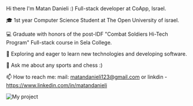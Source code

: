 Hi there I'm Matan Danieli :)
Full-stack developer at CoApp, Israel.

🎓   1st year Computer Science Student at The Open University of israel.

💻   Graduate with honors of the post-IDF "Combat Soldiers Hi-Tech Program" Full-stack course in Sela College.

🤔   Exploring and eager to learn new technologies and developing software.

💬 Ask me about any sports and chess :)

📫 How to reach me: mail: matandanieli123@gmail.com or linkdin - https://www.linkedin.com/in/matandanieli

![My project](https://user-images.githubusercontent.com/97661343/189483023-c0735d6d-0124-4372-861e-f96c1840c1f0.png)
